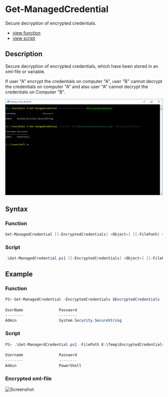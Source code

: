 # Get-ManagedCredential

Secure decryption of encrypted credentials.

* [view function](https://github.com/BornToBeRoot/PowerShell_ManagedCredential/blob/master/Module/ManagedCredential/Functions/Get-ManagedCredential.ps1)
* [view script](https://github.com/BornToBeRoot/PowerShell_ManagedCredential/blob/master/Scripts/Get-ManagedCredential.ps1)

## Description

Secure decryption of encrypted credentials, which have been stored in an xml-file or variable. 

If user "A" encrypt the credentials on computer "A", user "B" cannot decrypt the credentials on computer "A" and also user "A" cannot decrypt the credentials on Computer "B".

![Screenshot](Images/Get-ManagedCredential.png?raw=true "Get-ManagedCredential")

## Syntax

### Function

```powershell
Get-ManagedCredential [[-EncryptedCredentials] <Object>] [[-FilePath] <String>] [[-PasswordAsPlainText]] [<CommonParameters>]
```

### Script

```powershell
.\Get-ManagedCredential.ps1 [[-EncryptedCredentials] <Object>] [[-FilePath] <String>] [[-PasswordAsPlainText]] [<CommonParameters>]
```

## Example

### Function

```powershell
PS> Get-ManagedCredential -EncryptedCredentials $EncryptedCredentials

UserName                Password
--------                --------
Admin                   System.Security.SecureString
 ```

### Script

```powershell
PS> .\Get-ManagerdCredential.ps1 -FilePath E:\Temp\EncryptedCredentials.xml -PasswordAsPlainText

Username                Password
--------                --------
Admin                   PowerShell
```

### Encrypted xml-file

![Screenshot](https://github.com/BornToBeRoot/PowerShell_ManagedCredential/blob/master/Documentation/Images/Encrypted_XML-File.png?raw=true "Encrypted XML-File")
